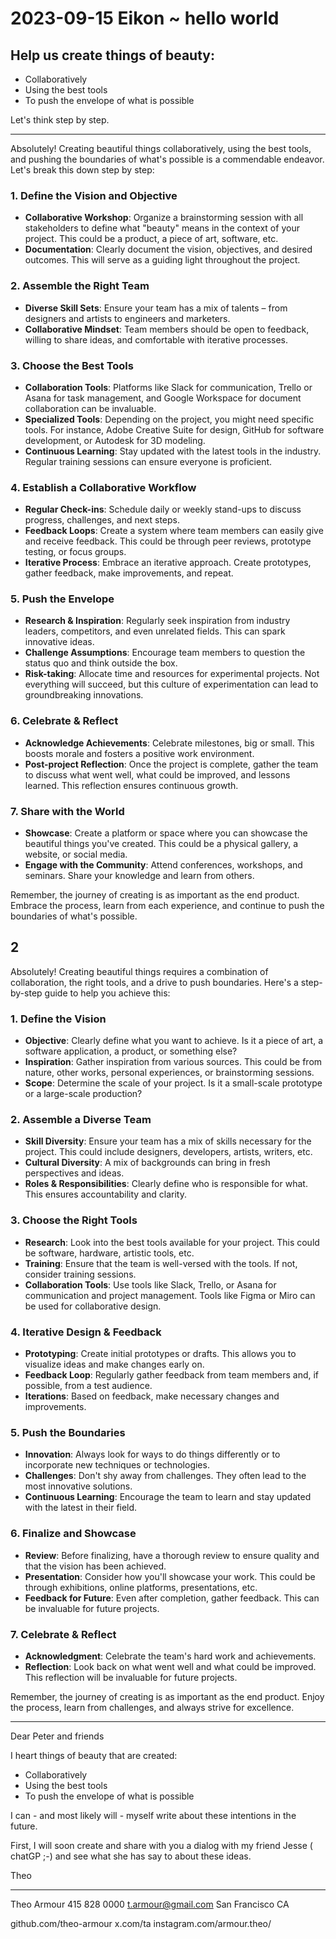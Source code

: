 # 2023-09-15 Eikon ~ hello world

## Help us create things of beauty:

* Collaboratively
* Using the best tools
* To push the envelope of what is possible

Let's think step by step.

***

Absolutely! Creating beautiful things collaboratively, using the best tools, and pushing the boundaries of what's possible is a commendable endeavor. Let's break this down step by step:

### 1. **Define the Vision and Objective**
* **Collaborative Workshop**: Organize a brainstorming session with all stakeholders to define what "beauty" means in the context of your project. This could be a product, a piece of art, software, etc.
* **Documentation**: Clearly document the vision, objectives, and desired outcomes. This will serve as a guiding light throughout the project.

### 2. **Assemble the Right Team**
* **Diverse Skill Sets**: Ensure your team has a mix of talents – from designers and artists to engineers and marketers.
* **Collaborative Mindset**: Team members should be open to feedback, willing to share ideas, and comfortable with iterative processes.

### 3. **Choose the Best Tools**
* **Collaboration Tools**: Platforms like Slack for communication, Trello or Asana for task management, and Google Workspace for document collaboration can be invaluable.
* **Specialized Tools**: Depending on the project, you might need specific tools. For instance, Adobe Creative Suite for design, GitHub for software development, or Autodesk for 3D modeling.
* **Continuous Learning**: Stay updated with the latest tools in the industry. Regular training sessions can ensure everyone is proficient.

### 4. **Establish a Collaborative Workflow**
* **Regular Check-ins**: Schedule daily or weekly stand-ups to discuss progress, challenges, and next steps.
* **Feedback Loops**: Create a system where team members can easily give and receive feedback. This could be through peer reviews, prototype testing, or focus groups.
* **Iterative Process**: Embrace an iterative approach. Create prototypes, gather feedback, make improvements, and repeat.

### 5. **Push the Envelope**
* **Research & Inspiration**: Regularly seek inspiration from industry leaders, competitors, and even unrelated fields. This can spark innovative ideas.
* **Challenge Assumptions**: Encourage team members to question the status quo and think outside the box.
* **Risk-taking**: Allocate time and resources for experimental projects. Not everything will succeed, but this culture of experimentation can lead to groundbreaking innovations.

### 6. **Celebrate & Reflect**
* **Acknowledge Achievements**: Celebrate milestones, big or small. This boosts morale and fosters a positive work environment.
* **Post-project Reflection**: Once the project is complete, gather the team to discuss what went well, what could be improved, and lessons learned. This reflection ensures continuous growth.

### 7. **Share with the World**
* **Showcase**: Create a platform or space where you can showcase the beautiful things you've created. This could be a physical gallery, a website, or social media.
* **Engage with the Community**: Attend conferences, workshops, and seminars. Share your knowledge and learn from others.

Remember, the journey of creating is as important as the end product. Embrace the process, learn from each experience, and continue to push the boundaries of what's possible.


## 2

Absolutely! Creating beautiful things requires a combination of collaboration, the right tools, and a drive to push boundaries. Here's a step-by-step guide to help you achieve this:

### 1. **Define the Vision**
* **Objective**: Clearly define what you want to achieve. Is it a piece of art, a software application, a product, or something else?
* **Inspiration**: Gather inspiration from various sources. This could be from nature, other works, personal experiences, or brainstorming sessions.
* **Scope**: Determine the scale of your project. Is it a small-scale prototype or a large-scale production?

### 2. **Assemble a Diverse Team**
* **Skill Diversity**: Ensure your team has a mix of skills necessary for the project. This could include designers, developers, artists, writers, etc.
* **Cultural Diversity**: A mix of backgrounds can bring in fresh perspectives and ideas.
* **Roles & Responsibilities**: Clearly define who is responsible for what. This ensures accountability and clarity.

### 3. **Choose the Right Tools**
* **Research**: Look into the best tools available for your project. This could be software, hardware, artistic tools, etc.
* **Training**: Ensure that the team is well-versed with the tools. If not, consider training sessions.
* **Collaboration Tools**: Use tools like Slack, Trello, or Asana for communication and project management. Tools like Figma or Miro can be used for collaborative design.

### 4. **Iterative Design & Feedback**
* **Prototyping**: Create initial prototypes or drafts. This allows you to visualize ideas and make changes early on.
* **Feedback Loop**: Regularly gather feedback from team members and, if possible, from a test audience.
* **Iterations**: Based on feedback, make necessary changes and improvements.

### 5. **Push the Boundaries**
* **Innovation**: Always look for ways to do things differently or to incorporate new techniques or technologies.
* **Challenges**: Don't shy away from challenges. They often lead to the most innovative solutions.
* **Continuous Learning**: Encourage the team to learn and stay updated with the latest in their field.

### 6. **Finalize and Showcase**
* **Review**: Before finalizing, have a thorough review to ensure quality and that the vision has been achieved.
* **Presentation**: Consider how you'll showcase your work. This could be through exhibitions, online platforms, presentations, etc.
* **Feedback for Future**: Even after completion, gather feedback. This can be invaluable for future projects.

### 7. **Celebrate & Reflect**
* **Acknowledgment**: Celebrate the team's hard work and achievements.
* **Reflection**: Look back on what went well and what could be improved. This reflection will be invaluable for future projects.

Remember, the journey of creating is as important as the end product. Enjoy the process, learn from challenges, and always strive for excellence.

***

Dear Peter and friends

I heart things of beauty that are created:

* Collaboratively
* Using the best tools
* To push the envelope of what is possible

I can - and most likely will - myself write about these intentions in the future.

First, I will soon create and share with you a dialog with my friend Jesse ( chatGP ;-) and see what she has say to about these ideas.

Theo


***

Theo Armour
415 828 0000
t.armour@gmail.com
San Francisco CA

github.com/theo-armour
x.com/ta
instagram.com/armour.theo/
